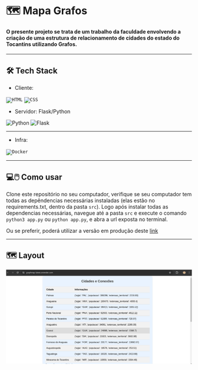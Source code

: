 # 🗺 Mapa Grafos

#### O presente projeto se trata de um trabalho da faculdade envolvendo a criação de uma estrutura de relacionamento de cidades do estado do Tocantins utilizando Grafos.

---
## 🛠 Tech Stack
- Cliente:
<div>
	<code><img width="50" src="https://user-images.githubusercontent.com/25181517/192158954-f88b5814-d510-4564-b285-dff7d6400dad.png" alt="HTML" title="HTML"/></code>
	<code><img width="50" src="https://user-images.githubusercontent.com/25181517/183898674-75a4a1b1-f960-4ea9-abcb-637170a00a75.png" alt="CSS" title="CSS"/></code>
</div>


- Servidor: Flask/Python

<div >
	<img width="50" src="https://user-images.githubusercontent.com/25181517/183423507-c056a6f9-1ba8-4312-a350-19bcbc5a8697.png" alt="Python" title="Python"/>
	<img width="50" src="https://user-images.githubusercontent.com/25181517/183423775-2276e25d-d43d-4e58-890b-edbc88e915f7.png" alt="Flask" title="Flask"/>
</div>

---
- Infra: 
<div>
	<code><img width="50" src="https://user-images.githubusercontent.com/25181517/117207330-263ba280-adf4-11eb-9b97-0ac5b40bc3be.png" alt="Docker" title="Docker"/></code>
</div>

---

## 💻🖱️ Como usar 

Clone este repositório no seu computador, verifique se seu computador tem todas as depêndencias necessárias instaladas (elas estão no requirements.txt, dentro da pasta `src`). Logo após instalar todas as dependencias necessárias, navegue até a pasta `src` e execute o comando `python3 app.py` ou `python app.py`, e abra a url exposta no terminal.

Ou se preferir, poderá utilizar a versão em produção deste [link](https://graphmap-latest.onrender.com/)

---
## 🗺️ Layout
![layout](assets/mapa_grafos.png)